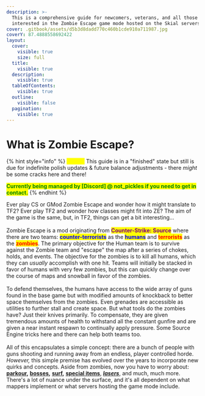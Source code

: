 ```yaml
---
description: >-
  This is a comprehensive guide for newcomers, veterans, and all those
  interested in the Zombie Escape game mode hosted on the Skial servers.
cover: .gitbook/assets/d5b3d8dadd770c460b1cde910a711987.jpg
coverY: 87.4888558692422
layout:
  cover:
    visible: true
    size: full
  title:
    visible: true
  description:
    visible: true
  tableOfContents:
    visible: true
  outline:
    visible: false
  pagination:
    visible: true
---
```


# What is Zombie Escape?

{% hint style="info" %}
_<mark style="color:yellow;">**Note 1:**</mark>_ This guide is in a "finished" state but still is due for indefinite polish updates & future balance adjustments - there _might_ be some cracks here and there!

<mark style="color:green;">**Currently being managed by \[Discord] @ not\_pickles if you need to get in contact.**</mark>
{% endhint %}

Ever play CS or GMod Zombie Escape and wonder how it might translate to TF2? Ever play TF2 and wonder how classes might fit into ZE? The aim of the game is the same, but, in TF2, things can get a bit interesting...\
\
Zombie Escape is a mod originating from <mark style="color:purple;">**Counter-Strike: Source**</mark> where there are two teams: <mark style="color:blue;">**counter-terrorists**</mark> as the <mark style="color:blue;">**humans**</mark> and <mark style="color:red;">**terrorists**</mark> as the <mark style="color:red;">**zombies**</mark>. The primary objective for the Human team is to survive against the Zombie team and "escape" the map after a series of chokes, holds, and events. The objective for the zombies is to kill all humans, which they can _usually_ accomplish with one hit. Teams will initially be stacked in favor of humans with very few zombies, but this can quickly change over the course of maps and snowball in favor of the zombies.\
\
To defend themselves, the humans have access to the wide array of guns found in the base game but with modified amounts of knockback to better space themselves from the zombies. Even grenades are accessible as utilities to further stall and create space. But what tools do the zombies have? Just their knives primarily. To compensate, they are given tremendous amounts of health to withstand all the constant gunfire and are given a near instant respawn to continually apply pressure. Some Source Engine tricks here and there can help both teams too.\
\
All of this encapsulates a simple concept: there are a bunch of people with guns shooting and running away from an endless, player controlled horde. _However,_ this simple premise has evolved over the years to incorporate new quirks and concepts. Aside from zombies, now you have to worry about: [**parkour**](elements-of-zombie-escape/parkour.md)**,** [**bosses**](elements-of-zombie-escape/npcs-and-bosses/bosses.md)**,** [**surf**](elements-of-zombie-escape/surf.md)**,** [**special items**](elements-of-zombie-escape/items/), [_**lasers**_](elements-of-zombie-escape/lasers/), and much, much more. There's a lot of nuance under the surface, and it's all dependent on what mappers implement or what servers hosting the game mode include.
